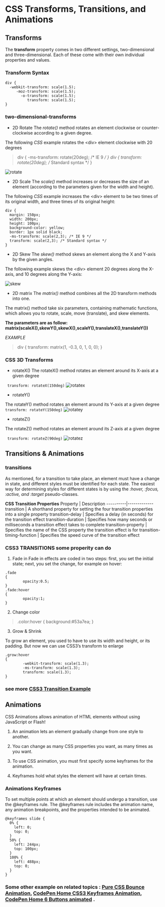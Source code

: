 # CSS Transforms, Transitions, and Animations
## Transforms
The **transform** property comes in two different settings, two-dimensional and three-dimensional. Each of these come with their own individual properties and values.
### Transform Syntax

```
div {
  -webkit-transform: scale(1.5);
     -moz-transform: scale(1.5);
       -o-transform: scale(1.5);
          transform: scale(1.5);
}
```

### two-dimensional-transforms

* 2D Rotate
The *rotate()* method rotates an element clockwise or counter-clockwise according to a given degree.

The following *CSS* example rotates the \<div> element clockwise with 20 degrees


> div {   -ms-transform: rotate(20deg); /* IE 9 */ }
> div {  transform: rotate(20deg); /* Standard syntax */ }

![rotate](rotate.png)

* 2D Scale
The *scale()* method increases or decreases the size of an element (according to the parameters given for the width and height).

The following *CSS* example increases the \<div> element to be two times of its original width, and three times of its original height: 

```
div {
  margin: 150px;
  width: 200px;
  height: 100px;
  background-color: yellow;
  border: 1px solid black;
  -ms-transform: scale(2,3); /* IE 9 */
  transform: scale(2,3); /* Standard syntax */
}
```

* 2D Skew
The *skew()* method skews an element along the X and Y-axis by the given angles.

The following example skews the \<div> element 20 degrees along the X-axis, and 10 degrees along the Y-axis:

![skew](skew.png)


* 2D matrix 
The *matrix()* method combines all the 2D transform methods into one.

The matrix() method take six parameters, containing mathematic functions, which allows you to rotate, scale, move (translate), and skew elements.

**The parameters are as follow: matrix(scaleX(),skewY(),skewX(),scaleY(),translateX(),translateY())**

*EXAMPLE*

> div {   transform: matrix(1, -0.3, 0, 1, 0, 0); }

### CSS 3D Transforms

* rotateX()
The rotateX() method rotates an element around its X-axis at a given degree

` transform: rotateX(150deg)`
![rotatex](rotatex.png)

* rotateY() 

The rotateY() method rotates an element around its Y-axis at a given degree
` transform: rotateY(150deg)`
![rotatey](rotatey.png)
* rotateZ()

The rotateZ() method rotates an element around its Z-axis at a given degree

` transform: rotateZ(90deg)`
![rotatez](rotatez.png)


## Transitions & Animations

### transitions
As mentioned, for a transition to take place, an element must have a change in state, and different styles must be identified for each state. The easiest way for determining styles for different states is by using the *:hover, :focus, :active, and :target* pseudo-classes.


**CSS Transition Properties**
Property  |	Description
----------|-------------
transition |	A shorthand property for setting the four transition properties into a single property
transition-delay |	Specifies a delay (in seconds) for the transition effect
transition-duration |	Specifies how many seconds or milliseconds a transition effect takes to complete
transition-property	| Specifies the name of the CSS property the transition effect is for
transition-timing-function |	Specifies the speed curve of the transition effect

### CSS3 TRANSITIONS some properity can do 
1. Fade in
Fade in effects are coded in two steps: first, you set the initial state; next, you set the change, for example on hover:

```
.fade
{
        opacity:0.5;
}
.fade:hover
{
        opacity:1;
}
```
2. Change color

> .color:hover { background:#53a7ea; }

3. Grow & Shrink

To grow an element, you used to have to use its width and height, or its padding. But now we can use CSS3’s transform to enlarge

```
.grow:hover
{
        -webkit-transform: scale(1.3);
        -ms-transform: scale(1.3);
        transform: scale(1.3);
}
```
### see more [CSS3 Transition Example](https://www.webdesignerdepot.com/2014/05/8-simple-css3-transitions-that-will-wow-your-users)

## Animations
CSS Animations allows animation of HTML elements without using JavaScript or Flash!
1. An animation lets an element gradually change from one style to another.

2. You can change as many CSS properties you want, as many times as you want.

3. To use CSS animation, you must first specify some keyframes for the animation.

4. Keyframes hold what styles the element will have at certain times.

### Animations Keyframes
To set multiple points at which an element should undergo a transition, use the @keyframes rule. The @keyframes rule includes the animation name, any animation breakpoints, and the properties intended to be animated.

```
@keyframes slide {
  0% {
    left: 0;
    top: 0;
  }
  50% {
    left: 244px;
    top: 100px;
  }
  100% {
    left: 488px;
    top: 0;
  }
}
```

### Some other example on related topics : [Pure CSS Bounce Animation](https://codepen.io/dp_lewis/pen/gCfBv), [CodePen Home CSS3 Keyframes Animation](https://codepen.io/akshaychauhan/pen/oAfae), [CodePen Home 6 Buttons animated](https://codepen.io/retyui/pen/ByoaXV) .
